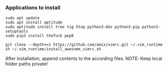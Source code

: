 ### Applications to install ###

```
sudo apt update
sudo apt install aptitude
sudo aptitude install tree tig htop python3-dev python3-pip python3-setuptools
sudo pip3 install thefuck pep8

git clone --depth==1 https://github.com/amix/vimrc.git ~/.vim_runtime
sh ~/.vim_runtime/install_awesome_vimrc.sh
```

After installation, append contents to the according files. 
NOTE: Keep local folder paths private!
